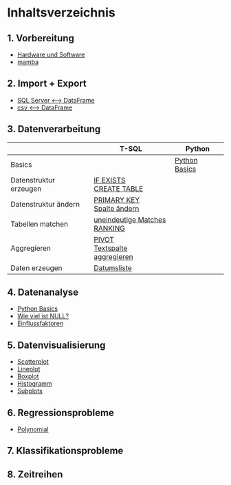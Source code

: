 # Inhaltsverzeichnis
## 1. Vorbereitung
- [Hardware und Software](Inhalt/Hardware%20und%20Software.md)
- [mamba](https://github.com/JaredBeluzi/IT/blob/main/Inhalt/mamba.md)
## 2. Import + Export
- [SQL Server <--> DataFrame](Code/SQL%20Server%20%3C--%3E%20Python%20DataFrame.py)
- [csv <--> DataFrame](Code/csv%20%3C--%3E%20Python%20DataFrame.py)
## 3. Datenverarbeitung
|   |T-SQL|Python|
|---|---|---|
|Basics                    |                                                                                                          |[Python Basics](Code/Python%20Basics%20Datenverarbeitung.py)           |
|Datenstruktur erzeugen    |[IF EXISTS](Code/IF%20EXISTS.sql)<br/>[CREATE TABLE](Code/CREATE%20TABLE.sql)                             |                                                                       |
|Datenstruktur ändern      |[PRIMARY KEY](Code/PRIMARY%20KEY.sql)<br/>[Spalte ändern](Code/Spalte%20%C3%A4ndern.sql)                  |                                                                       |
|Tabellen matchen          |[uneindeutige Matches](Code/uneindeutige%20Matches.sql)<br/>[RANKING](Code/RANKING.sql)                   |                                                                       |
|Aggregieren               |[PIVOT](Code/Pivot.sql)<br/>[Textspalte aggregieren](Code/Textspalte%20aggregieren.sql)                   |                                                                       |
|Daten erzeugen            |[Datumsliste](Code/Datumsliste%20erzeugen.sql)                                                            |                                                                       |
## 4. Datenanalyse
- [Python Basics](Code/Python%20Basics%20Datenanalyse.py)
- [Wie viel ist NULL?](Code/Wie%20viel%20ist%20NULL.py)
- [Einflussfaktoren](Inhalt/Einflussfaktoren.md)
## 5. Datenvisualisierung
- [Scatterplot](Code/Scatterplot.md)
- [Lineplot](Code/Lineplot.md)
- [Boxplot](Code/Boxplot.md)
- [Histogramm](Code/Histogramm.md)
- [Subplots](Code/Subplots.md)
## 6. Regressionsprobleme
- [Polynomial](Code/Polynomregression.md)
## 7. Klassifikationsprobleme
## 8. Zeitreihen
